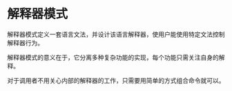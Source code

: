 # 解释器模式
解释器模式定义一套语言文法，并设计该语言解释器，使用户能使用特定文法控制解释器行为。

解释器模式的意义在于，它分离多种复杂功能的实现，每个功能只需关注自身的解释。

对于调用者不用关心内部的解释器的工作，只需要用简单的方式组合命令就可以。